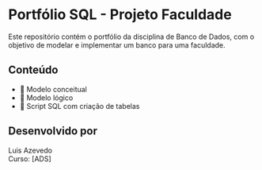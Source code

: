 # Portfólio SQL - Projeto Faculdade

Este repositório contém o portfólio da disciplina de Banco de Dados, com o objetivo de modelar e implementar um banco para uma faculdade.

## Conteúdo

- 📄 Modelo conceitual
- 📄 Modelo lógico
- 📄 Script SQL com criação de tabelas

## Desenvolvido por
Luis Azevedo  
Curso: [ADS]  
